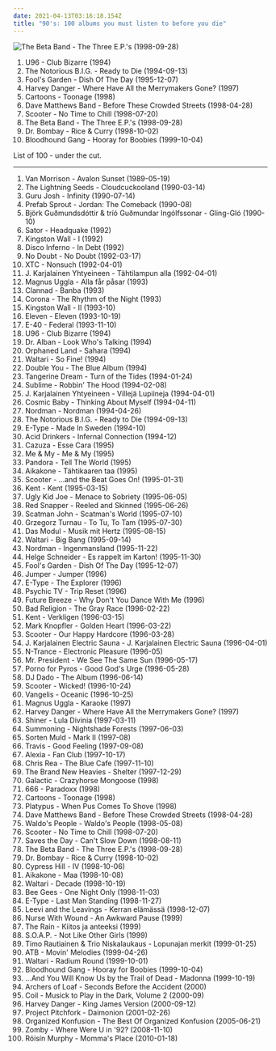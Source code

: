 ```yaml
---
date: 2021-04-13T03:16:18.154Z
title: "90's: 100 albums you must listen to before you die"
---
```

![The Beta Band - The Three E.P.&#39;s (1998-09-28)](http://coverartarchive.org/release/330c3637-e90a-4dc6-8f1f-2a08b367702a/13513499886-500.jpg "The Beta Band - The Three E.P.'s (1998-09-28)")
<ol class="albums">
<li data-cover="http://coverartarchive.org/release/104199d5-f2f3-4fd0-be8b-fa6474551769/6617407330-500.jpg" data-tags="trance, 90s, euro trance, 90's, u96" role="button">U96 - Club Bizarre (1994)</li>
<li data-cover="http://coverartarchive.org/release/f42fe7d8-fa5e-3ee5-9a83-456c8c663ed5/4383297751-500.jpg" data-tags="rap" role="button">The Notorious B.I.G. - Ready to Die (1994-09-13)</li>
<li data-cover="http://coverartarchive.org/release/dcfe8092-607d-43dd-88e5-4d4429f049c9/2107276861-500.jpg" data-tags="90s, pop, german, rock" role="button">Fool's Garden - Dish Of The Day (1995-12-07)</li>
<li data-cover="http://coverartarchive.org/release/55a07751-1959-4828-a2ec-b3c516b52c21/5038697487-500.jpg" data-tags="alternative rock" role="button">Harvey Danger - Where Have All the Merrymakers Gone? (1997)</li>
<li data-cover="http://coverartarchive.org/release/1307ab10-5f08-3e96-9b92-fdfce467ced0/5975993931-500.jpg" data-tags="90s, crazy, 90's" role="button">Cartoons - Toonage (1998)</li>
<li data-cover="https://img.discogs.com/cfc9e7fd50d7c9c08931869b95f6849a01d0635d/images/spacer.gif" data-tags="rock, dave matthews band" role="button">Dave Matthews Band - Before These Crowded Streets (1998-04-28)</li>
<li data-cover="http://coverartarchive.org/release/44d079fa-5ecc-4a02-b5d5-fd37f98e6f8b/4655099055-500.jpg" data-tags="techno" role="button">Scooter - No Time to Chill (1998-07-20)</li>
<li data-cover="http://coverartarchive.org/release/330c3637-e90a-4dc6-8f1f-2a08b367702a/13513499886-500.jpg" data-tags="electronica, alternative, indie pop, indie rock, driving music, original, innovative, 90's, shore, hyllan i mitt huvud, excellent albums, sveglia dolce, encenacoes sobre o tema, dormindo na praia, i will now proceed to sell three copies of  the three eps by the beta band, scottish ergo the best, memories of undergrad, indigolab, le pietre miliari: ovvero come imparai a non preoccuparmi e ad amare la musica" role="button">The Beta Band - The Three E.P.'s (1998-09-28)</li>
<li data-cover="http://coverartarchive.org/release/00e5485f-e9d5-4262-89dc-ebf5d0616608/15999603876-500.jpg" data-tags="90's, food and drink, bubblegum dance" role="button">Dr. Bombay - Rice & Curry (1998-10-02)</li>
<li data-cover="http://coverartarchive.org/release/9cc4a6cf-e830-4971-abe9-1af4f17061e3/9628896082-500.jpg" data-tags="rock, alternative, alternative rock" role="button">Bloodhound Gang - Hooray for Boobies (1999-10-04)</li>
</ol>
List of 100 - under the cut.
<!-- more -->

_________________

<ol class="albums">
<li data-cover="https://img.discogs.com/3qxGFtyjBtzke6f1g9VWU9Lmdbs=/fit-in/600x538/filters:strip_icc():format(jpeg):mode_rgb():quality(90)/discogs-images/R-10278770-1494572868-3286.mpo.jpg" data-tags="80s, singer-songwriter, blues, van" role="button">
Van Morrison - Avalon Sunset (1989-05-19)
</li>
<li data-cover="https://via.placeholder.com/450" data-tags="pop" role="button">
The Lightning Seeds - Cloudcuckooland (1990-03-14)
</li>
<li data-cover="http://coverartarchive.org/release/75f38e9a-879b-4788-910a-4b6f651d0d3c/11883910747-500.jpg" data-tags="dance" role="button">
Guru Josh - Infinity (1990-07-14)
</li>
<li data-cover="http://coverartarchive.org/release/1540f641-bf98-34c0-9ed2-1f3101e48828/26728614716-500.jpg" data-tags="pop, synthpop" role="button">
Prefab Sprout - Jordan: The Comeback (1990-08)
</li>
<li data-cover="http://coverartarchive.org/release/460a13d9-3795-3106-92ee-a43f3230fd35/24887398997-500.jpg" data-tags="jazz" role="button">
Björk Guðmundsdóttir & tríó Guðmundar Ingólfssonar - Gling-Gló (1990-10)
</li>
<li data-cover="http://coverartarchive.org/release/b5f06261-e2b1-4c00-a6fd-17d67542abfe/13292525762-500.jpg" data-tags="rock, punk, swedish, 90's" role="button">
Sator - Headquake (1992)
</li>
<li data-cover="https://img.discogs.com/P32BXQ-z14SOHRChlQwobIdl7UM=/fit-in/600x602/filters:strip_icc():format(jpeg):mode_rgb():quality(90)/discogs-images/R-2663204-1415879505-8646.jpeg.jpg" data-tags="progressive rock, psychedelic rock" role="button">
Kingston Wall - I (1992)
</li>
<li data-cover="https://img.discogs.com/vK3lA91iXuYsofnPsJN7lQt9-K8=/fit-in/200x194/filters:strip_icc():format(jpeg):mode_rgb():quality(90)/discogs-images/R-377380-1105627558.jpg.jpg" data-tags="indie, post-rock, zeitgeist" role="button">
Disco Inferno - In Debt (1992)
</li>
<li data-cover="http://coverartarchive.org/release/25eb2735-82dc-4503-bd33-82fbe8c4722f/3167361145-500.jpg" data-tags="ska, ska punk" role="button">
No Doubt - No Doubt (1992-03-17)
</li>
<li data-cover="http://coverartarchive.org/release/69d51f77-ce4c-3132-881e-6c004cf5097b/9582955606-500.jpg" data-tags="pop" role="button">
XTC - Nonsuch (1992-04-01)
</li>
<li data-cover="http://coverartarchive.org/release/9ea829ca-7a94-474e-8e52-86a8221f0685/5147492711-500.jpg" data-tags="90's" role="button">
J. Karjalainen Yhtyeineen - Tähtilampun alla (1992-04-01)
</li>
<li data-cover="http://coverartarchive.org/release/b3420426-571e-4e6f-86c6-9810b3fdf7d4/4449309638-500.jpg" data-tags="rock, swedish, 90's" role="button">
Magnus Uggla - Alla får påsar (1993)
</li>
<li data-cover="https://img.discogs.com/xbSveh6u1PT6wIjBm6QxyCvJB0k=/fit-in/600x600/filters:strip_icc():format(jpeg):mode_rgb():quality(90)/discogs-images/R-8996453-1472983258-2777.jpeg.jpg" data-tags="celtic, new age" role="button">
Clannad - Banba (1993)
</li>
<li data-cover="http://coverartarchive.org/release/0fc72651-d79f-4dd4-91d2-7828c57ebdc9/1000576572-500.jpg" data-tags="eurodance" role="button">
Corona - The Rhythm of the Night (1993)
</li>
<li data-cover="https://via.placeholder.com/450" data-tags="progressive rock, psychedelic rock" role="button">
Kingston Wall - II (1993-10)
</li>
<li data-cover="https://img.discogs.com/UKYAB0BtxI5t1K2WVbA5I6pEM7g=/fit-in/200x200/filters:strip_icc():format(jpeg):mode_rgb():quality(90)/discogs-images/R-1309844-1208536717.jpeg.jpg" data-tags="rock, grunge, alternative, alternative rock, 90's" role="button">
Eleven - Eleven (1993-10-19)
</li>
<li data-cover="http://coverartarchive.org/release/32c28be9-7f29-4f02-bb58-c43d3cb0d51c/7809286259-500.jpg" data-tags="west coast, 90's" role="button">
E-40 - Federal (1993-11-10)
</li>
<li data-cover="http://coverartarchive.org/release/104199d5-f2f3-4fd0-be8b-fa6474551769/6617407330-500.jpg" data-tags="trance, 90s, euro trance, 90's, u96" role="button">
U96 - Club Bizarre (1994)
</li>
<li data-cover="http://coverartarchive.org/release/59473695-74db-45c0-b0ab-d2777378f38e/19094266246-500.jpg" data-tags="90's" role="button">
Dr. Alban - Look Who's Talking (1994)
</li>
<li data-cover="http://coverartarchive.org/release/bfad3f4f-9b39-46fe-a80e-33a30354a579/4868974701-500.jpg" data-tags="oriental metal" role="button">
Orphaned Land - Sahara (1994)
</li>
<li data-cover="http://coverartarchive.org/release/1cad7eaa-f4b7-4ce4-8e55-728af81c5e55/7912182102-500.jpg" data-tags="finnish, 90's" role="button">
Waltari - So Fine! (1994)
</li>
<li data-cover="https://img.discogs.com/Hi0AorGYgNPfiNkWoOcfboDuOHU=/fit-in/475x472/filters:strip_icc():format(jpeg):mode_rgb():quality(90)/discogs-images/R-1656979-1249338836.jpeg.jpg" data-tags="dubele you" role="button">
Double You - The Blue Album (1994)
</li>
<li data-cover="https://img.discogs.com/0a86RPK2n5UW3jq-GqE3Audk3b8=/fit-in/600x597/filters:strip_icc():format(jpeg):mode_rgb():quality(90)/discogs-images/R-556946-1599831775-1708.jpeg.jpg" data-tags="electronic, tangerine dream" role="button">
Tangerine Dream - Turn of the Tides (1994-01-24)
</li>
<li data-cover="http://coverartarchive.org/release/8ad64552-1b61-4a7d-97cf-c8ec1cf46530/5216864402-500.jpg" data-tags="reggae, punk, dub" role="button">
Sublime - Robbin' The Hood (1994-02-08)
</li>
<li data-cover="http://coverartarchive.org/release/5093a164-87e1-46d6-b255-f9c566305c3b/5147541661-500.jpg" data-tags="90's, klassikko" role="button">
J. Karjalainen Yhtyeineen - Villejä Lupiineja (1994-04-01)
</li>
<li data-cover="https://img.discogs.com/3qJeKxUep8jnffLKMOCKZf_nOEI=/fit-in/600x601/filters:strip_icc():format(jpeg):mode_rgb():quality(90)/discogs-images/R-32271-1441880340-6642.jpeg.jpg" data-tags="90s, 90's" role="button">
Cosmic Baby - Thinking About Myself (1994-04-11)
</li>
<li data-cover="http://coverartarchive.org/release/2a8e8ac6-ffac-4df2-b712-8ef330fcdce5/15479346475-500.jpg" data-tags="swedish, 90's" role="button">
Nordman - Nordman (1994-04-26)
</li>
<li data-cover="http://coverartarchive.org/release/f42fe7d8-fa5e-3ee5-9a83-456c8c663ed5/4383297751-500.jpg" data-tags="rap" role="button">
The Notorious B.I.G. - Ready to Die (1994-09-13)
</li>
<li data-cover="http://coverartarchive.org/release/f0ebafd1-4cfd-4623-8854-a90bdc3e84a7/24237827867-500.jpg" data-tags="e-type, swedish" role="button">
E-Type - Made In Sweden (1994-10)
</li>
<li data-cover="http://coverartarchive.org/release/5ad841e4-5bbe-4b0b-ab7a-87c81a951fff/2071566904-500.jpg" data-tags="thrash metal" role="button">
Acid Drinkers - Infernal Connection (1994-12)
</li>
<li data-cover="https://img.discogs.com/YSjZyV13-rfwmNHbovc_50aQnMA=/fit-in/300x300/filters:strip_icc():format(jpeg):mode_rgb():quality(90)/discogs-images/R-3755625-1343083283-3828.jpeg.jpg" data-tags="rock, 90's" role="button">
Cazuza - Esse Cara (1995)
</li>
<li data-cover="http://coverartarchive.org/release/6a2017ed-9393-4235-8df0-18e23a09fbde/14406738239-500.jpg" data-tags="dance, 90s" role="button">
Me & My - Me & My (1995)
</li>
<li data-cover="http://coverartarchive.org/release/c3a241a4-dfbf-4e44-89d8-da6bd479c8fd/18168899834-500.jpg" data-tags="90's" role="button">
Pandora - Tell The World (1995)
</li>
<li data-cover="http://coverartarchive.org/release/45546607-833f-4d4c-9452-402c6e4bc77e/25733080583-500.jpg" data-tags="pop, dance, 90s, finnish, 90's" role="button">
Aikakone - Tähtikaaren taa (1995)
</li>
<li data-cover="http://coverartarchive.org/release/f8a0b1bc-b8e0-45c2-8122-b12d254fc423/3497470060-500.jpg" data-tags="happy hardcore, trance" role="button">
Scooter - ...and the Beat Goes On! (1995-01-31)
</li>
<li data-cover="https://img.discogs.com/0pK7bVlK8Ulr_QBkvJEJaapMDvw=/fit-in/500x500/filters:strip_icc():format(jpeg):mode_rgb():quality(90)/discogs-images/R-3501961-1332952036.jpeg.jpg" data-tags="swedish" role="button">
Kent - Kent (1995-03-15)
</li>
<li data-cover="http://coverartarchive.org/release/74635d40-1cef-405d-af5e-515bd81c8987/24471768215-500.jpg" data-tags="heavy metal, rock, alternative, alternative rock, hard rock, rock n roll, 90's, whisky swamp and cigar smoke, garth richardson, dr b tags" role="button">
Ugly Kid Joe - Menace to Sobriety (1995-06-05)
</li>
<li data-cover="http://coverartarchive.org/release/0d339f10-ad00-43b1-a113-579481e9c33f/863426134-500.jpg" data-tags="trip-hop, acid jazz" role="button">
Red Snapper - Reeled and Skinned (1995-06-26)
</li>
<li data-cover="http://coverartarchive.org/release/191efea3-5ed8-4faf-8f79-bdac547ebaa1/11144299719-500.jpg" data-tags="eurodance" role="button">
Scatman John - Scatman's World (1995-07-10)
</li>
<li data-cover="http://coverartarchive.org/release/fd41c202-b806-45d3-ad40-ec3a82be214c/1225901684-500.jpg" data-tags="poezja śpiewana" role="button">
Grzegorz Turnau - To Tu, To Tam (1995-07-30)
</li>
<li data-cover="http://coverartarchive.org/release/737fe3c1-8b60-42d6-924f-056510d7e642/4445816920-500.jpg" data-tags="ambient, 90s, mellow, 90's, have, cd-paradise, wanttohearagain, za wczesnie" role="button">
Das Modul - Musik mit Hertz (1995-08-15)
</li>
<li data-cover="http://coverartarchive.org/release/0de4ec3d-732d-4ecd-a4bd-11dd7c5f6aeb/8015934343-500.jpg" data-tags="90's, dance metal" role="button">
Waltari - Big Bang (1995-09-14)
</li>
<li data-cover="http://coverartarchive.org/release/a6bda6ca-db9d-4e9c-a12b-6891b6dac92f/13189080421-500.jpg" data-tags="swedish, 90's" role="button">
Nordman - Ingenmansland (1995-11-22)
</li>
<li data-cover="http://coverartarchive.org/release/9ba9e1d9-48d6-4195-ac66-97f568f45429/17528044102-500.jpg" data-tags="jazz" role="button">
Helge Schneider - Es rappelt im Karton! (1995-11-30)
</li>
<li data-cover="http://coverartarchive.org/release/dcfe8092-607d-43dd-88e5-4d4429f049c9/2107276861-500.jpg" data-tags="90s, pop, german, rock" role="button">
Fool's Garden - Dish Of The Day (1995-12-07)
</li>
<li data-cover="http://coverartarchive.org/release/d7ef2702-5807-418e-86e5-118bfc85a228/16000760008-500.jpg" data-tags="pop, swedish" role="button">
Jumper - Jumper (1996)
</li>
<li data-cover="http://coverartarchive.org/release/ada2b20a-ede4-4db9-9d25-6bb1588430ba/7755774978-500.jpg" data-tags="swedish" role="button">
E-Type - The Explorer (1996)
</li>
<li data-cover="http://coverartarchive.org/release/a12ee6f3-bcb8-4d86-9112-0a0ff8e35751/19061834565-500.jpg" data-tags="psychedelic, atmospheric, pink floyd, pagan, 90's, pastoral, my best discoveries, cyber-beatnik, fines 15 minus of me life, p tv, favorite and important albums - in no particular order" role="button">
Psychic TV - Trip Reset (1996)
</li>
<li data-cover="http://coverartarchive.org/release/a5f7cc5d-16bd-416e-9934-2029a6b39ffd/9225557530-500.jpg" data-tags="90s, 90's, future breeze" role="button">
Future Breeze - Why Don't You Dance With Me (1996)
</li>
<li data-cover="http://coverartarchive.org/release/732135aa-2b03-30f1-8db4-3cbadb50b346/6180247504-500.jpg" data-tags="punk rock" role="button">
Bad Religion - The Gray Race (1996-02-22)
</li>
<li data-cover="https://via.placeholder.com/450" data-tags="swedish, 1996" role="button">
Kent - Verkligen (1996-03-15)
</li>
<li data-cover="http://coverartarchive.org/release/ae9e24f6-b180-3236-9284-93e02fad1f25/15425216845-500.jpg" data-tags="soft rock, rock" role="button">
Mark Knopfler - Golden Heart (1996-03-22)
</li>
<li data-cover="http://coverartarchive.org/release/30fd8fa4-c508-4076-86ed-acaa1776aed7/3497527334-500.jpg" data-tags="happy hardcore" role="button">
Scooter - Our Happy Hardcore (1996-03-28)
</li>
<li data-cover="http://coverartarchive.org/release/bbb13a45-eb57-406f-8004-2a89225be7bb/5147404791-500.jpg" data-tags="90's" role="button">
J. Karjalainen Electric Sauna - J. Karjalainen Electric Sauna (1996-04-01)
</li>
<li data-cover="https://img.discogs.com/CPCt4OOj_KmUY5_qteppdXQQuFk=/fit-in/600x598/filters:strip_icc():format(jpeg):mode_rgb():quality(90)/discogs-images/R-393597-1484439237-1551.jpeg.jpg" data-tags="electronic, pop, 80s, dance, house" role="button">
N-Trance - Electronic Pleasure (1996-05)
</li>
<li data-cover="http://coverartarchive.org/release/20c919be-40a7-4f86-849c-c0ddb924e26e/26887441553-500.jpg" data-tags="eurodance" role="button">
Mr. President - We See The Same Sun (1996-05-17)
</li>
<li data-cover="http://coverartarchive.org/release/ba89ed75-a89b-4e63-8737-3eae4f51f524/4522000308-500.jpg" data-tags="alternative rock" role="button">
Porno for Pyros - Good God's Urge (1996-05-28)
</li>
<li data-cover="https://img.discogs.com/w0hZjhIGA0G2RolWPWRL8qwwVbs=/fit-in/600x600/filters:strip_icc():format(jpeg):mode_rgb():quality(90)/discogs-images/R-306490-1319574162.jpeg.jpg" data-tags="90's, dream, satia" role="button">
DJ Dado - The Album (1996-06-14)
</li>
<li data-cover="http://coverartarchive.org/release/83e8fff4-8738-4fad-86d2-05b4acb71e34/3497592625-500.jpg" data-tags="techno, rave" role="button">
Scooter - Wicked! (1996-10-24)
</li>
<li data-cover="http://coverartarchive.org/release/b8711c67-1203-35db-8312-83b772b00307/9734071071-500.jpg" data-tags="electronic" role="button">
Vangelis - Oceanic (1996-10-25)
</li>
<li data-cover="http://coverartarchive.org/release/d7e88d1e-b14e-4e5a-8c69-a05407de9b09/4452665109-500.jpg" data-tags="rock, swedish, 90's" role="button">
Magnus Uggla - Karaoke (1997)
</li>
<li data-cover="http://coverartarchive.org/release/55a07751-1959-4828-a2ec-b3c516b52c21/5038697487-500.jpg" data-tags="alternative rock" role="button">
Harvey Danger - Where Have All the Merrymakers Gone? (1997)
</li>
<li data-cover="https://img.discogs.com/ibN2NIhyCfMrpiZD0sVCfxPX9PU=/fit-in/600x590/filters:strip_icc():format(jpeg):mode_rgb():quality(90)/discogs-images/R-2186707-1486862498-3943.jpeg.jpg" data-tags="post-hardcore" role="button">
Shiner - Lula Divinia (1997-03-11)
</li>
<li data-cover="http://coverartarchive.org/release/9ce3dc14-dd81-429b-a1a8-6852e4d0c12b/5917934938-500.jpg" data-tags="black metal, atmospheric black metal" role="button">
Summoning - Nightshade Forests (1997-06-03)
</li>
<li data-cover="https://img.discogs.com/IJ8NbDnNqMyVbYZy8thqXo_ID4U=/fit-in/600x597/filters:strip_icc():format(jpeg):mode_rgb():quality(90)/discogs-images/R-248182-1270896492.jpeg.jpg" data-tags="contemporary folk, folktronica, 90's, mycds, sinnet, folkemusik, cds i own and have yet to hear" role="button">
Sorten Muld - Mark II (1997-08)
</li>
<li data-cover="https://via.placeholder.com/450" data-tags="rock" role="button">
Travis - Good Feeling (1997-09-08)
</li>
<li data-cover="http://coverartarchive.org/release/3e0bdb40-7293-4b87-8a74-d047be479b42/6703719352-500.jpg" data-tags="dance, 90s, eurodance" role="button">
Alexia - Fan Club (1997-10-17)
</li>
<li data-cover="http://coverartarchive.org/release/dadaa31a-f0d4-45ab-9adb-cf2728cec670/28223069464-500.jpg" data-tags="classic rock, 90s" role="button">
Chris Rea - The Blue Cafe (1997-11-10)
</li>
<li data-cover="https://img.discogs.com/xV_5SyTRYyFYU9dUJbkiggU1kh4=/fit-in/600x600/filters:strip_icc():format(jpeg):mode_rgb():quality(90)/discogs-images/R-133675-1261228874.jpeg.jpg" data-tags="acid jazz" role="button">
The Brand New Heavies - Shelter (1997-12-29)
</li>
<li data-cover="http://coverartarchive.org/release/500ebdb0-20ae-45d7-ab05-13387e80c7bc/16322827370-500.jpg" data-tags="funk, acid jazz, albums i need to listen to" role="button">
Galactic - Crazyhorse Mongoose (1998)
</li>
<li data-cover="https://img.discogs.com/fhyZgl7Dw6zBYC-UcCFtGN3ZkH4=/fit-in/560x560/filters:strip_icc():format(jpeg):mode_rgb():quality(90)/discogs-images/R-166300-1418833529-7618.jpeg.jpg" data-tags="dance, 90s, eurodance, hard dance, not techno, teinifiilis, 666 paradox" role="button">
666 - Paradoxx (1998)
</li>
<li data-cover="http://coverartarchive.org/release/1307ab10-5f08-3e96-9b92-fdfce467ced0/5975993931-500.jpg" data-tags="90s, crazy, 90's" role="button">
Cartoons - Toonage (1998)
</li>
<li data-cover="https://img.discogs.com/D7JHZn27HdVUIb9wHGVPyHqvrcM=/fit-in/600x602/filters:strip_icc():format(jpeg):mode_rgb():quality(90)/discogs-images/R-2748755-1599002042-9212.jpeg.jpg" data-tags="90's, retro rock" role="button">
Platypus - When Pus Comes To Shove (1998)
</li>
<li data-cover="https://img.discogs.com/cfc9e7fd50d7c9c08931869b95f6849a01d0635d/images/spacer.gif" data-tags="rock, dave matthews band" role="button">
Dave Matthews Band - Before These Crowded Streets (1998-04-28)
</li>
<li data-cover="http://coverartarchive.org/release/4393c890-d765-44a4-b930-997e747382fc/7646799596-500.jpg" data-tags="electronic, dance" role="button">
Waldo's People - Waldo's People (1998-05-08)
</li>
<li data-cover="http://coverartarchive.org/release/44d079fa-5ecc-4a02-b5d5-fd37f98e6f8b/4655099055-500.jpg" data-tags="techno" role="button">
Scooter - No Time to Chill (1998-07-20)
</li>
<li data-cover="https://img.discogs.com/9QJuAz0PTXQsgiotouR1kQ3wZrQ=/fit-in/600x600/filters:strip_icc():format(jpeg):mode_rgb():quality(90)/discogs-images/R-4910593-1379180466-8855.jpeg.jpg" data-tags="pop punk, melodic hardcore, emo, punk rock" role="button">
Saves the Day - Can't Slow Down (1998-08-11)
</li>
<li data-cover="http://coverartarchive.org/release/330c3637-e90a-4dc6-8f1f-2a08b367702a/13513499886-500.jpg" data-tags="electronica, alternative, indie pop, indie rock, driving music, original, innovative, 90's, shore, hyllan i mitt huvud, excellent albums, sveglia dolce, encenacoes sobre o tema, dormindo na praia, i will now proceed to sell three copies of  the three eps by the beta band, scottish ergo the best, memories of undergrad, indigolab, le pietre miliari: ovvero come imparai a non preoccuparmi e ad amare la musica" role="button">
The Beta Band - The Three E.P.'s (1998-09-28)
</li>
<li data-cover="http://coverartarchive.org/release/00e5485f-e9d5-4262-89dc-ebf5d0616608/15999603876-500.jpg" data-tags="90's, food and drink, bubblegum dance" role="button">
Dr. Bombay - Rice & Curry (1998-10-02)
</li>
<li data-cover="http://coverartarchive.org/release/b34d3b22-9b21-44a1-bbef-6ebc05bed361/5131421085-500.jpg" data-tags="hip-hop" role="button">
Cypress Hill - IV (1998-10-06)
</li>
<li data-cover="https://via.placeholder.com/450" data-tags="pop, finnish, 90's, learning the rock" role="button">
Aikakone - Maa (1998-10-08)
</li>
<li data-cover="https://img.discogs.com/-6Gbk4QBgFbut2nboGvzdos0EpA=/fit-in/600x603/filters:strip_icc():format(jpeg):mode_rgb():quality(90)/discogs-images/R-540779-1413299309-8367.jpeg.jpg" data-tags="90's, finnrock" role="button">
Waltari - Decade (1998-10-19)
</li>
<li data-cover="https://img.discogs.com/h09j3rFsID_d3IQDD9P3EXbhQSk=/fit-in/600x600/filters:strip_icc():format(jpeg):mode_rgb():quality(90)/discogs-images/R-503157-1136621189.jpeg.jpg" data-tags="disco" role="button">
Bee Gees - One Night Only (1998-11-03)
</li>
<li data-cover="http://coverartarchive.org/release/0da3bc20-b24c-4851-aab7-3a57c1bd8646/26040115698-500.jpg" data-tags="eurodance, 90s" role="button">
E-Type - Last Man Standing (1998-11-27)
</li>
<li data-cover="http://coverartarchive.org/release/7cb7ba84-4445-47c0-9e3b-f4709b580bec/3809686325-500.jpg" data-tags="pop, rock, finnish, 90's, suomipop, suomirokkia, kizz fave, huumoria" role="button">
Leevi and the Leavings - Kerran elämässä (1998-12-07)
</li>
<li data-cover="http://coverartarchive.org/release/1ae9312b-25fb-4b03-824a-0895230350cc/1896011230-500.jpg" data-tags="90s, 90's, trippy shit, new world fair, dmtr likes this album, dmtr likes this album and so does dr evan, marcelo madrid top banana, drevan likes this album and so does jiveraptor, favorite and important albums - in no particular order" role="button">
Nurse With Wound - An Awkward Pause (1999)
</li>
<li data-cover="https://img.discogs.com/Dh3KWap5rThyST0C7Lwetmh2KYQ=/fit-in/600x589/filters:strip_icc():format(jpeg):mode_rgb():quality(90)/discogs-images/R-9571693-1482953515-5285.png.jpg" data-tags="90's, magnum opus" role="button">
The Rain - Kiitos ja anteeksi (1999)
</li>
<li data-cover="http://coverartarchive.org/release/09ebf4a3-d2eb-4070-bfaa-3823fe5c47e5/4969937314-500.jpg" data-tags="90s" role="button">
S.O.A.P. - Not Like Other Girls (1999)
</li>
<li data-cover="http://coverartarchive.org/release/07880801-446c-4f54-8f05-630ae5e8ab4f/3529085278-500.jpg" data-tags="90's, atmospheric heavy metal" role="button">
Timo Rautiainen & Trio Niskalaukaus - Lopunajan merkit (1999-01-25)
</li>
<li data-cover="https://img.discogs.com/0XJXRPvhbVRv-nHS0Jzb_kzL3vk=/fit-in/600x595/filters:strip_icc():format(jpeg):mode_rgb():quality(90)/discogs-images/R-1185400-1353182642-9973.jpeg.jpg" data-tags="trance" role="button">
ATB - Movin' Melodies (1999-04-26)
</li>
<li data-cover="https://img.discogs.com/o8eFgQUHxmRSk7Ew4e29kNEQ2rw=/fit-in/600x539/filters:strip_icc():format(jpeg):mode_rgb():quality(90)/discogs-images/R-1039963-1348086366-5510.jpeg.jpg" data-tags="metal, electronic, indie, rock, alternative, modern rock, 90's" role="button">
Waltari - Radium Round (1999-10-01)
</li>
<li data-cover="http://coverartarchive.org/release/9cc4a6cf-e830-4971-abe9-1af4f17061e3/9628896082-500.jpg" data-tags="rock, alternative, alternative rock" role="button">
Bloodhound Gang - Hooray for Boobies (1999-10-04)
</li>
<li data-cover="https://img.discogs.com/UBc_hiK7l1rVpja0ajgI-CrvtZc=/fit-in/600x600/filters:strip_icc():format(jpeg):mode_rgb():quality(90)/discogs-images/R-628740-1423407525-1321.jpeg.jpg" data-tags="indie rock" role="button">
...And You Will Know Us by the Trail of Dead - Madonna (1999-10-19)
</li>
<li data-cover="http://coverartarchive.org/release/88a128d2-4a4c-45d6-b3b1-17e57868543b/7786719612-500.jpg" data-tags="rock, 90's" role="button">
Archers of Loaf - Seconds Before the Accident (2000)
</li>
<li data-cover="http://coverartarchive.org/release/8c46ca4e-010b-4d9a-aee3-cc814ac07568/15344268208-500.jpg" data-tags="ambient, experimental, clinically romantic, achingly intelligent" role="button">
Coil - Musick to Play in the Dark, Volume 2 (2000-09)
</li>
<li data-cover="http://coverartarchive.org/release/132df5ae-1c07-4900-8e2e-5af898d49cd1/27168811431-500.jpg" data-tags="alternative, indie" role="button">
Harvey Danger - King James Version (2000-09-12)
</li>
<li data-cover="http://coverartarchive.org/release/8c6b52ec-976a-326f-b831-f9a2885ab1a2/28740868188-500.jpg" data-tags="industrial, ebm" role="button">
Project Pitchfork - Daimonion (2001-02-26)
</li>
<li data-cover="http://coverartarchive.org/release/3b2d927b-bd5b-4705-829d-38ffbf5419c0/18876405945-500.jpg" data-tags="hip-hop, hip hop, rap, new york, underground hip-hop, dope, mf doom, 90's, east coast rap, outkast, pharoahe monch, kmd, digital underground, pharcyde, coup, spooj, topr, umcs" role="button">
Organized Konfusion - The Best Of Organized Konfusion (2005-06-21)
</li>
<li data-cover="http://coverartarchive.org/release/87adb95f-bfcc-49f5-b7a0-c73ff9512589/26666196769-500.jpg" data-tags="breakbeat, rave, jungle" role="button">
Zomby - Where Were U in '92? (2008-11-10)
</li>
<li data-cover="https://img.discogs.com/RM88_67eiJocdDh96_I8-BrE27g=/fit-in/500x456/filters:strip_icc():format(jpeg):mode_rgb():quality(90)/discogs-images/R-672124-1145997278.jpeg.jpg" data-tags="dance, 90's, beats for days, she sings so sweetly, has me dancing even now" role="button">
Róisín Murphy - Momma's Place (2010-01-18)
</li>
</ol>